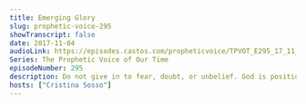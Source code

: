 ```yaml
---
title: Emerging Glory
slug: prophetic-voice-295
showTranscript: false
date: 2017-11-04
audioLink: https://episodes.castos.com/propheticvoice/TPVOT_E295_17_11_04-05_Emerging_Glory.mp3
Series: The Prophetic Voice of Our Time
episodeNumber: 295
description: Do not give in to fear, doubt, or unbelief. God is positioning the Body of Christ to where it should be.
hosts: ["Cristina Sosso"]
---
```

